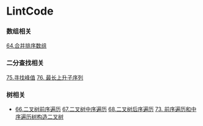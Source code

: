 
# LintCode

### 数组相关
[64.合并排序数组](lintcode/code/64.java)

### 二分查找相关
[75.寻找峰值](lintcode/code/75.java)
[76. 最长上升子序列](lintcode/code/76.java)

### 树相关
* [66.二叉树前序遍历](lintcode/code/66.java) [67.二叉树中序遍历](lintcode/code/67.java) [68.二叉树后序遍历](lintcode/code/68.java) [73. 前序遍历和中序遍历树构造二叉树](lintcode/code/73.java)
